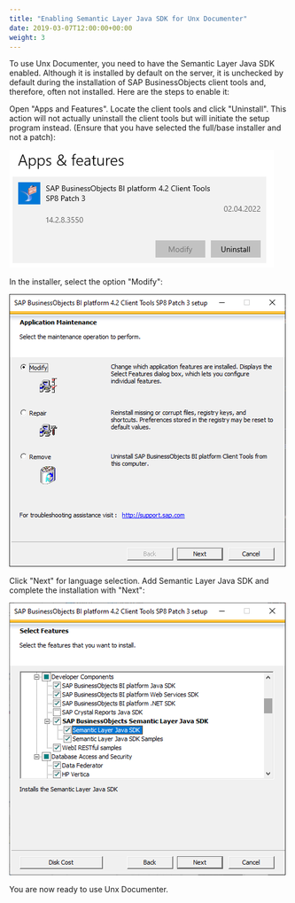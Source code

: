 ```yaml
---
title: "Enabling Semantic Layer Java SDK for Unx Documenter"
date: 2019-03-07T12:00:00+00:00
weight: 3
---
```


To use Unx Documenter, you need to have the Semantic Layer Java SDK enabled. Although it is installed by default on the server, it is unchecked by default during the installation of SAP BusinessObjects client tools and, therefore, often not installed. Here are the steps to enable it:

Open "Apps and Features". Locate the client tools and click "Uninstall". This action will not actually uninstall the client tools but will initiate the setup program instead. (Ensure that you have selected the full/base installer and not a patch):

![Windows 10](/images/pages/windows10.png)

In the installer, select the option "Modify":

![Modify](/images/pages/sl-sdk-enable-02.png)

Click "Next" for language selection. Add Semantic Layer Java SDK and complete the installation with "Next":

![Add Semantic Layer Java SDK](/images/pages/sl-sdk-enable-04.png)

You are now ready to use Unx Documenter.